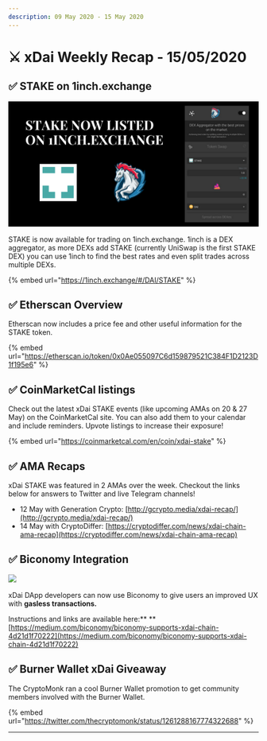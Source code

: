 ```yaml
---
description: 09 May 2020 - 15 May 2020
---
```


# ⚔️ xDai Weekly Recap - 15/05/2020

## ✅ **STAKE on 1inch.exchange**

![](<../../../../.gitbook/assets/Black and White Photo Shoes Twitter Post.png>)

STAKE is now available for trading on 1inch.exchange. 1inch is a DEX aggregator, as more DEXs add STAKE (currently UniSwap is the first STAKE DEX) you can use 1inch to find the best rates and even split trades across multiple DEXs.

{% embed url="https://1inch.exchange/#/DAI/STAKE" %}

## ✅ **Etherscan Overview**

Etherscan now includes a price fee and other useful information for the STAKE token.

{% embed url="https://etherscan.io/token/0x0Ae055097C6d159879521C384F1D2123D1f195e6" %}

## ✅ **CoinMarketCal listings**

Check out the latest xDai STAKE events (like upcoming AMAs on 20 & 27 May) on the CoinMarketCal site. You can also add them to your calendar and include reminders. Upvote listings to increase their exposure!

{% embed url="https://coinmarketcal.com/en/coin/xdai-stake" %}

## ✅ **AMA Recaps**

xDai STAKE was featured in 2 AMAs over the week. Checkout the links below for answers to Twitter and live Telegram channels!

* 12 May with Generation Crypto: [http://gcrypto.media/xdai-recap/](http://gcrypto.media/xdai-recap/)
* 14 May with CryptoDiffer: [https://cryptodiffer.com/news/xdai-chain-ama-recap](https://cryptodiffer.com/news/xdai-chain-ama-recap)

## ✅ **Biconomy Integration**

![](../../../../.gitbook/assets/biconomy.jpeg)

xDai DApp developers can now use Biconomy to give users an improved UX with **gasless transactions.**

Instructions and links are available here:** **[https://medium.com/biconomy/biconomy-supports-xdai-chain-4d21d1f70222](https://medium.com/biconomy/biconomy-supports-xdai-chain-4d21d1f70222)

## ✅ Burner Wallet xDai Giveaway

The CryptoMonk ran a cool Burner Wallet promotion to get community members involved with the Burner Wallet.&#x20;

{% embed url="https://twitter.com/thecryptomonk/status/1261288167774322688" %}



****



